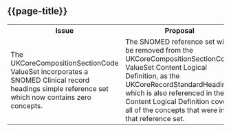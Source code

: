 ## {{page-title}}

<table id="assets">
<tr>
<th width="50%">Issue</th>
<th width="50%">Proposal</th>
</tr>

<tr>
<td>The UKCoreCompositionSectionCode ValueSet incorporates a SNOMED Clinical record headings simple reference set which now contains zero concepts.</td>
<td>The SNOMED reference set will be removed from the UKCoreCompositionSectionCode ValueSet Content Logical Definition, as the UKCoreRecordStandardHeadings which is also referenced in the Content Logical Definition covers all of the concepts that were in that reference set.</td>
</tr>

</table>
